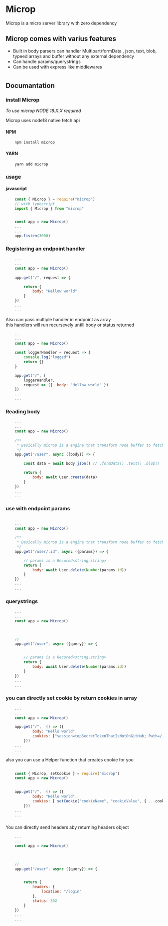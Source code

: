 
# Microp 

Microp is a micro server library with zero dependency

## Microp comes with varius features
- Built in body parsers can handler Multipart/formData , json, text, blob, typeed arrays and buffer without any external dependency
- Can handle params/querystrings
- Can be used with express like middlewares

# 
## Documantation

### install Microp

*To use microp NODE 18.X.X required*  
  
Microp uses node18 native fetch api
#### NPM
```shell 
    npm install microp
```
#### YARN
```shell 
    yarn add microp
```

### usage

#### javascript
```js
    const { Microp } = require("microp")
    // with typescript
    import { Microp } from "microp"


    const app = new Microp()
    ...
    ...
    app.listen(3000)
```


### Registering an endpoint handler

```js
    ...
    ...
    const app = new Microp()
    
    app.get("/", request => {

        return {
            body: "Hellow world"
        }
    })
    ...
    ...
```

 Also can pass multiple handler in endpoint as array  
 this handlers will run recursevely untill body or status returned

```js
    ...
    ...
    const app = new Microp()
    
    const loggerHandler = request => { 
        console.log("logged") 
        return {}
    }

    app.get("/", [
        loggerHandler,
        request => ({  body: "Hellow world" })
    ])
    ...
    ...
```


### Reading body
```js
    ...
    ...
    const app = new Microp()
    
    /**
     * Basically microp is a engine that transform node buffer to fetch response
     */ 
    app.get("/user", async ({body}) => {

        const data = await body.json() // .formData() .text() .blob() 

        return {
            body: await User.create(data)
        }
    })
    ...
    ...
```

### use with endpoint params
```js
    ...
    ...
    const app = new Microp()
    
    /**
     * Basically microp is a engine that transform node buffer to fetch response
     */ 
    app.get("/user/:id", async ({params}) => {

        // params is a Recored<string,string>
        return {
            body: await User.delete(Number(params.id))
        }
    })
    ...
    ...
```
### querystrings 
```js
    ...
    ...
    const app = new Microp()
    
 

    //
    app.get("/user", async ({query}) => {


        // params is a Recored<string,string>
        return {
            body: await User.delete(Number(params.id))
        }
    })
    ...
    ...
```

### you can directly set cookie by return cookies in array
```js
    ...
    ...
    const app = new Microp()

    app.get("/",  () => ({
            body: "Hello world",
            cookies: ["session=topSecretTokenThatIsNotOnGitHub; Path=/;"]
        }))
    ...
    ...
```

also you can use a Helper function that creates cookie for you

```js
    
    const { Microp, setCookie } = require("microp")
    const app = new Microp()
    

    app.get("/",  () => ({
            body: "Hello world",
            cookies: [ setCookie("cookieName", "cookieValue", { ...cookieOptions })]
        }))
    ...
    ...
```


### 
You can directly send headers aby returning headers object 

```js
    ...
    ...
    const app = new Microp()
    
 

    //
    app.get("/user", async ({query}) => {


        return {
            headers: {
                location: "/login"
            },
            status: 302
        }
    })
    ...
    ...
```